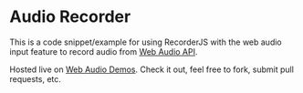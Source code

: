 # Audio Recorder

This is a code snippet/example for using RecorderJS with the web audio input feature to record audio from
[Web Audio API](https://dvcs.w3.org/hg/audio/raw-file/tip/webaudio/specification.html).  

Hosted live on [Web Audio Demos](http://webaudiodemos.appspot.com/AudioRecorder/index.html).
Check it out, feel free to fork, submit pull requests, etc.
